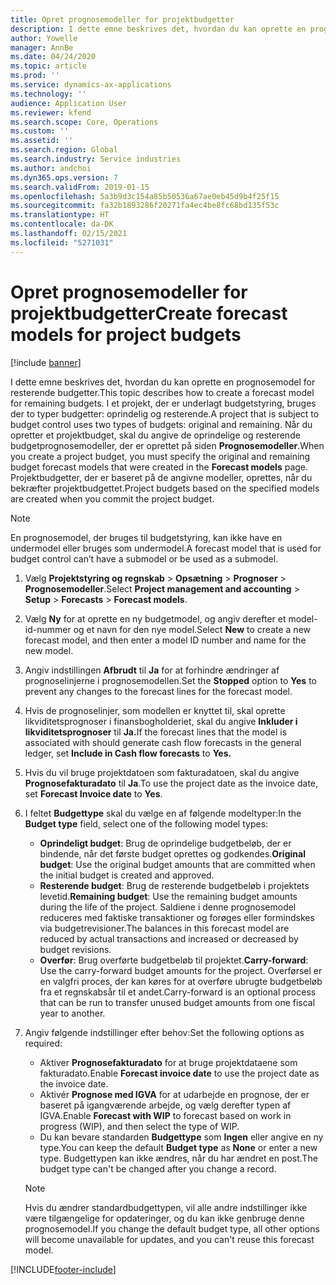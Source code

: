 ```yaml
---
title: Opret prognosemodeller for projektbudgetter
description: I dette emne beskrives det, hvordan du kan oprette en prognosemodel for resterende budgetter.
author: Yowelle
manager: AnnBe
ms.date: 04/24/2020
ms.topic: article
ms.prod: ''
ms.service: dynamics-ax-applications
ms.technology: ''
audience: Application User
ms.reviewer: kfend
ms.search.scope: Core, Operations
ms.custom: ''
ms.assetid: ''
ms.search.region: Global
ms.search.industry: Service industries
ms.author: andchoi
ms.dyn365.ops.version: 7
ms.search.validFrom: 2019-01-15
ms.openlocfilehash: 5a3b9d3c154a85b50536a67ae0eb45d9b4f25f15
ms.sourcegitcommit: fa32b1893286f20271fa4ec4be8fc68bd135f53c
ms.translationtype: HT
ms.contentlocale: da-DK
ms.lasthandoff: 02/15/2021
ms.locfileid: "5271031"
---
```

# <a name="create-forecast-models-for-project-budgets"></a><span data-ttu-id="c75b4-103">Opret prognosemodeller for projektbudgetter</span><span class="sxs-lookup"><span data-stu-id="c75b4-103">Create forecast models for project budgets</span></span> 

[!include [banner](../includes/banner.md)]

<span data-ttu-id="c75b4-104">I dette emne beskrives det, hvordan du kan oprette en prognosemodel for resterende budgetter.</span><span class="sxs-lookup"><span data-stu-id="c75b4-104">This topic describes how to create a forecast model for remaining budgets.</span></span> <span data-ttu-id="c75b4-105">I et projekt, der er underlagt budgetstyring, bruges der to typer budgetter: oprindelig og resterende.</span><span class="sxs-lookup"><span data-stu-id="c75b4-105">A project that is subject to budget control uses two types of budgets: original and remaining.</span></span> <span data-ttu-id="c75b4-106">Når du opretter et projektbudget, skal du angive de oprindelige og resterende budgetprognosemodeller, der er oprettet på siden **Prognosemodeller**.</span><span class="sxs-lookup"><span data-stu-id="c75b4-106">When you create a project budget, you must specify the original and remaining budget forecast models that were created in the **Forecast models** page.</span></span> <span data-ttu-id="c75b4-107">Projektbudgetter, der er baseret på de angivne modeller, oprettes, når du bekræfter projektbudgettet.</span><span class="sxs-lookup"><span data-stu-id="c75b4-107">Project budgets based on the specified models are created when you commit the project budget.</span></span>

> [!NOTE]
> <span data-ttu-id="c75b4-108">En prognosemodel, der bruges til budgetstyring, kan ikke have en undermodel eller bruges som undermodel.</span><span class="sxs-lookup"><span data-stu-id="c75b4-108">A forecast model that is used for budget control can’t have a submodel or be used as a submodel.</span></span>

1. <span data-ttu-id="c75b4-109">Vælg **Projektstyring og regnskab** > **Opsætning** > **Prognoser**  > **Prognosemodeller**.</span><span class="sxs-lookup"><span data-stu-id="c75b4-109">Select **Project management and accounting** > **Setup** > **Forecasts**  > **Forecast models**.</span></span>
2. <span data-ttu-id="c75b4-110">Vælg **Ny** for at oprette en ny budgetmodel, og angiv derefter et model-id-nummer og et navn for den nye model.</span><span class="sxs-lookup"><span data-stu-id="c75b4-110">Select **New** to create a new forecast model, and then enter a model ID number and name for the new model.</span></span> 
3. <span data-ttu-id="c75b4-111">Angiv indstillingen **Afbrudt** til **Ja** for at forhindre ændringer af prognoselinjerne i prognosemodellen.</span><span class="sxs-lookup"><span data-stu-id="c75b4-111">Set the **Stopped** option to **Yes** to prevent any changes to the forecast lines for the forecast model.</span></span> 
4. <span data-ttu-id="c75b4-112">Hvis de prognoselinjer, som modellen er knyttet til, skal oprette likviditetsprognoser i finansbogholderiet, skal du angive **Inkluder i likviditetsprognoser** til **Ja.**</span><span class="sxs-lookup"><span data-stu-id="c75b4-112">If the forecast lines that the model is associated with should generate cash flow forecasts in the general ledger, set **Include in Cash flow forecasts** to **Yes.**</span></span> 
5. <span data-ttu-id="c75b4-113">Hvis du vil bruge projektdatoen som fakturadatoen, skal du angive **Prognosefakturadato** til **Ja**.</span><span class="sxs-lookup"><span data-stu-id="c75b4-113">To use the project date as the invoice date, set **Forecast Invoice date** to **Yes**.</span></span> 
6. <span data-ttu-id="c75b4-114">I feltet **Budgettype** skal du vælge en af følgende modeltyper:</span><span class="sxs-lookup"><span data-stu-id="c75b4-114">In the **Budget type** field, select one of the following model types:</span></span>

   - <span data-ttu-id="c75b4-115">**Oprindeligt budget**: Brug de oprindelige budgetbeløb, der er bindende, når det første budget oprettes og godkendes.</span><span class="sxs-lookup"><span data-stu-id="c75b4-115">**Original budget**: Use the original budget amounts that are committed when the initial budget is created and approved.</span></span>
   - <span data-ttu-id="c75b4-116">**Resterende budget**: Brug de resterende budgetbeløb i projektets levetid.</span><span class="sxs-lookup"><span data-stu-id="c75b4-116">**Remaining budget**: Use the remaining budget amounts during the life of the project.</span></span> <span data-ttu-id="c75b4-117">Saldiene i denne prognosemodel reduceres med faktiske transaktioner og forøges eller formindskes via budgetrevisioner.</span><span class="sxs-lookup"><span data-stu-id="c75b4-117">The balances in this forecast model are reduced by actual transactions and increased or decreased by budget revisions.</span></span>
   - <span data-ttu-id="c75b4-118">**Overfør**: Brug overførte budgetbeløb til projektet.</span><span class="sxs-lookup"><span data-stu-id="c75b4-118">**Carry-forward**: Use the carry-forward budget amounts for the project.</span></span> <span data-ttu-id="c75b4-119">Overførsel er en valgfri proces, der kan køres for at overføre ubrugte budgetbeløb fra et regnskabsår til et andet.</span><span class="sxs-lookup"><span data-stu-id="c75b4-119">Carry-forward is an optional process that can be run to transfer unused budget amounts from one fiscal year to another.</span></span>

7. <span data-ttu-id="c75b4-120">Angiv følgende indstillinger efter behov:</span><span class="sxs-lookup"><span data-stu-id="c75b4-120">Set the following options as required:</span></span>

   - <span data-ttu-id="c75b4-121">Aktiver **Prognosefakturadato** for at bruge projektdataene som fakturadato.</span><span class="sxs-lookup"><span data-stu-id="c75b4-121">Enable **Forecast invoice date** to use the project date as the invoice date.</span></span>
   - <span data-ttu-id="c75b4-122">Aktivér **Prognose med IGVA** for at udarbejde en prognose, der er baseret på igangværende arbejde, og vælg derefter typen af IGVA.</span><span class="sxs-lookup"><span data-stu-id="c75b4-122">Enable **Forecast with WIP** to forecast based on work in progress (WIP), and then select the type of WIP.</span></span> 
   - <span data-ttu-id="c75b4-123">Du kan bevare standarden **Budgettype** som **Ingen** eller angive en ny type.</span><span class="sxs-lookup"><span data-stu-id="c75b4-123">You can keep the default **Budget type** as **None** or enter a new type.</span></span> <span data-ttu-id="c75b4-124">Budgettypen kan ikke ændres, når du har ændret en post.</span><span class="sxs-lookup"><span data-stu-id="c75b4-124">The budget type can't be changed after you change a record.</span></span>     
    > [!NOTE]
    > <span data-ttu-id="c75b4-125">Hvis du ændrer standardbudgettypen, vil alle andre indstillinger ikke være tilgængelige for opdateringer, og du kan ikke genbruge denne prognosemodel.</span><span class="sxs-lookup"><span data-stu-id="c75b4-125">If you change the default budget type, all other options will become unavailable for updates, and you can't reuse this forecast model.</span></span> 
   


 



[!INCLUDE[footer-include](../includes/footer-banner.md)]